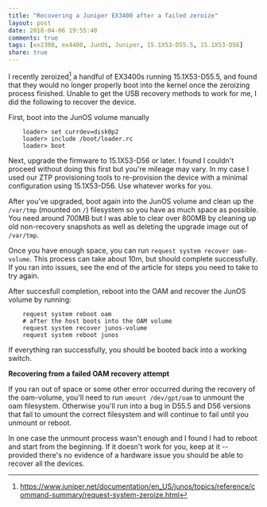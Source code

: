 ```yaml
---
title: "Recovering a Juniper EX3400 after a failed zeroize"
layout: post
date: 2018-04-06 19:55:40
comments: true
tags: [ex2300, ex4400, JunOS, Juniper, 15.1X53-D55.5, 15.1X53-D56]
share: true
---
```


I recently zeroized[^1] a handful of EX3400s running 15.1X53-D55.5, and found
that they would no longer properly boot into the kernel once the zeroizing
process finished. Unable to get the USB recovery methods to work for me, I did
the following to recover the device.

First, boot into the JunOS volume manually

        loader> set currdev=disk0p2
        loader> include /boot/loader.rc
        loader> boot

Next, upgrade the firmware to 15.1X53-D56 or later. I found I couldn't proceed
without doing this first but you're mileage may vary. In my case I used our
ZTP provisioning tools to re-provision the device with a minimal configuration
using 15.1X53-D56. Use whatever works for you.

After you've upgraded, boot again into the JunOS volume and clean up the
`/var/tmp` (mounted on `/`) filesystem so you have as much space as possible.
You need around 700MB but I was able to clear over 800MB by cleaning up old
non-recovery snapshots as well as deleting the upgrade image out of `/var/tmp`.

Once you have enough space, you can run `request system recover oam-volume`.
This process can take about 10m, but should complete successfully. If you ran
into issues, see the end of the article for steps you need to take to try again.

After succesfull completion, reboot into the OAM and recover the JunOS volume
by running:

        request system reboot oam
        # after the host boots into the OAM volume
        request system recover junos-volume
        request system reboot junos

If everything ran successfully, you should be booted back into a working
switch.

**Recovering from a failed OAM recovery attempt**

If you ran out of space or some other error occurred during the recovery of the
oam-volume, you'll need to run `umount /dev/gpt/oam` to unmount the oam
filesystem. Otherwise you'll run into a bug in D55.5 and D56 versions that fail
to umount the correct filesystem and will continue to fail until you unmount or
reboot.

In one case the unmount process wasn't enough and I found I had to reboot and
start from the beginning. If it doesn't work for you, keep at it -- provided
there's no evidence of a hardware issue you should be able to recover all the
devices.

[^1]: https://www.juniper.net/documentation/en_US/junos/topics/reference/command-summary/request-system-zeroize.html
